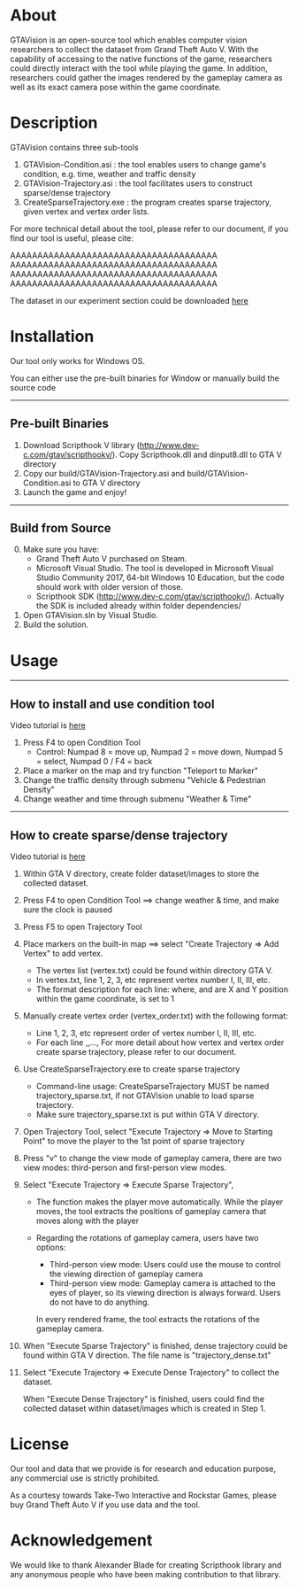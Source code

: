 About
============
GTAVision is an open-source tool which enables computer vision researchers to collect the dataset from Grand Theft Auto V. With the capability of accessing to the native functions of the game, researchers could directly interact with the tool while playing the game. In addition, researchers could gather the images rendered by the gameplay camera as well as its exact camera pose within the game coordinate.


Description
============

GTAVision contains three sub-tools
1. GTAVision-Condition.asi    : the tool enables users to change game's condition, e.g. time, weather and traffic density
2. GTAVision-Trajectory.asi   : the tool facilitates users to construct sparse/dense trajectory
3. CreateSparseTrajectory.exe : the program creates sparse trajectory, given vertex and vertex order lists.

For more technical detail about the tool, please refer to our document, if you find our tool is useful, please cite:

AAAAAAAAAAAAAAAAAAAAAAAAAAAAAAAAAAAAAA
AAAAAAAAAAAAAAAAAAAAAAAAAAAAAAAAAAAAAA
AAAAAAAAAAAAAAAAAAAAAAAAAAAAAAAAAAAAAA
AAAAAAAAAAAAAAAAAAAAAAAAAAAAAAAAAAAAAA

The dataset in our experiment section could be downloaded [here](https://www.google.com/drive/)

Installation
============
Our tool only works for Windows OS.

You can either use the pre-built binaries for Window or manually build the source code

------------------
Pre-built Binaries
------------------

1. Download Scripthook V library (http://www.dev-c.com/gtav/scripthookv/). Copy Scripthook.dll and dinput8.dll to GTA V directory
2. Copy our build/GTAVision-Trajectory.asi and build/GTAVision-Condition.asi to GTA V directory
3. Launch the game and enjoy!

------------------
Build from Source
------------------

0. Make sure you have:
    + Grand Theft Auto V purchased on Steam.
    + Microsoft Visual Studio. The tool is developed in Microsoft Visual Studio Community 2017, 64-bit Windows 10 Education, but the code should work with older version of those.
    + Scripthook SDK (http://www.dev-c.com/gtav/scripthookv/). Actually the SDK is included already within folder dependencies/
1. Open GTAVision.sln by Visual Studio.
2. Build the solution.

Usage
============

------------------
How to install and use condition tool
------------------

Video tutorial is [here](https://youtu.be/hCaxfosZYtg)

1. Press F4 to open Condition Tool
    * Control: Numpad 8 = move up, Numpad 2 = move down, Numpad 5 = select, Numpad 0 / F4 = back
2. Place a marker on the map and try function "Teleport to Marker"
3. Change the traffic density through submenu "Vehicle & Pedestrian Density"
4. Change weather and time through submenu "Weather & Time"

------------------
How to create sparse/dense trajectory
------------------

Video tutorial is [here](https://youtu.be/Tf9MXrZ2NFM)

1. Within GTA V directory, create folder dataset/images to store the collected dataset.
2. Press F4 to open Condition Tool ==> change weather & time, and make sure the clock is paused
3. Press F5 to open Trajectory Tool
4. Place markers on the built-in map ==> select "Create Trajectory => Add Vertex" to add vertex. 
      * The vertex list (vertex.txt) could be found within directory GTA V.
      * In vertex.txt, line 1, 2, 3, etc represent vertex number I, II, III, etc.
      * The format description for each line: 
      <X> <Y> <Z>
      where, <X> and <Y> are X and Y position within the game coordinate, <Z> is set to 1
5. Manually create vertex order (vertex_order.txt) with the following format:
      * Line 1, 2, 3, etc represent order of vertex number I, II, III, etc.
      * For each line
      <order index>,<order index>,...,<order index N>
      For more detail about how vertex and vertex order create sparse trajectory, please refer to our document.
6. Use CreateSparseTrajectory.exe to create sparse trajectory
      * Command-line usage: CreateSparseTrajectory <vertex list> <vertex order list> <sparse trajectory file>
        <sparse trajectory file> MUST be named trajectory_sparse.txt, if not GTAVision unable to load sparse trajectory.
      * Make sure trajectory_sparse.txt is put within GTA V directory.
7. Open Trajectory Tool, select "Execute Trajectory => Move to Starting Point" to move the player to the 1st point of sparse trajectory
8. Press "v" to change the view mode of gameplay camera, there are two view modes: third-person and first-person view modes.
9. Select "Execute Trajectory => Execute Sparse Trajectory", 
      * The function makes the player move automatically. While the player moves, the tool extracts the positions of gameplay camera that moves along with the player
      * Regarding the rotations of gameplay camera, users have two options:
          + Third-person view mode: Users could use the mouse to control the viewing direction of gameplay camera
          + Third-person view mode: Gameplay camera is attached to the eyes of player, so its viewing direction is always forward. Users do not have to do anything.
        
        In every rendered frame, the tool extracts the rotations of the gameplay camera.
10. When "Execute Sparse Trajectory" is finished, dense trajectory could be found within GTA V direction. The file name is "trajectory_dense.txt"
11. Select "Execute Trajectory => Execute Dense Trajectory" to collect the dataset. 

    When "Execute Dense Trajectory" is finished, users could find the collected dataset within dataset/images which is created in Step 1.
    
License
============

Our tool and data that we provide is for research and education purpose, any commercial use is strictly prohibited.

As a courtesy towards Take-Two Interactive and Rockstar Games, please buy Grand Theft Auto V if you use data and the tool.

Acknowledgement
============

We would like to thank Alexander Blade for creating Scripthook library and any anonymous people who have been making contribution to that library.
